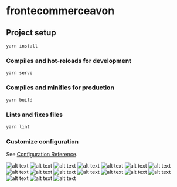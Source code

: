 # frontecommerceavon

## Project setup

```
yarn install
```

### Compiles and hot-reloads for development

```
yarn serve
```

### Compiles and minifies for production

```
yarn build
```

### Lints and fixes files

```
yarn lint
```

### Customize configuration

See [Configuration Reference](https://cli.vuejs.org/config/).

![alt text](https://github.com/CHAOUNI-Hamza/AppEcomFrotVuejs/blob/main/public/images/2.png)
![alt text](https://github.com/CHAOUNI-Hamza/AppEcomFrotVuejs/blob/main/public/images/1.png)
![alt text](https://github.com/CHAOUNI-Hamza/AppEcomFrotVuejs/blob/main/public/images/3.png)
![alt text](https://github.com/CHAOUNI-Hamza/AppEcomFrotVuejs/blob/main/public/images/4.png)
![alt text](https://github.com/CHAOUNI-Hamza/AppEcomFrotVuejs/blob/main/public/images/5.png)
![alt text](https://github.com/CHAOUNI-Hamza/AppEcomFrotVuejs/blob/main/public/images/6.png)
![alt text](https://github.com/CHAOUNI-Hamza/AppEcomFrotVuejs/blob/main/public/images/7.png)
![alt text](https://github.com/CHAOUNI-Hamza/AppEcomFrotVuejs/blob/main/public/images/8.png)
![alt text](https://github.com/CHAOUNI-Hamza/AppEcomFrotVuejs/blob/main/public/images/9.png)
![alt text](https://github.com/CHAOUNI-Hamza/AppEcomFrotVuejs/blob/main/public/images/1.png)
![alt text](https://github.com/CHAOUNI-Hamza/AppEcomFrotVuejs/blob/main/public/images/11.png)
![alt text](https://github.com/CHAOUNI-Hamza/AppEcomFrotVuejs/blob/main/public/images/12.png)
![alt text](https://github.com/CHAOUNI-Hamza/AppEcomFrotVuejs/blob/main/public/images/13.png)
![alt text](https://github.com/CHAOUNI-Hamza/AppEcomFrotVuejs/blob/main/public/images/14.png)
![alt text](https://github.com/CHAOUNI-Hamza/AppEcomFrotVuejs/blob/main/public/images/15.png)
![alt text](https://github.com/CHAOUNI-Hamza/AppEcomFrotVuejs/blob/main/public/images/16.png)
![alt text](https://github.com/CHAOUNI-Hamza/AppEcomFrotVuejs/blob/main/public/images/17.png)
